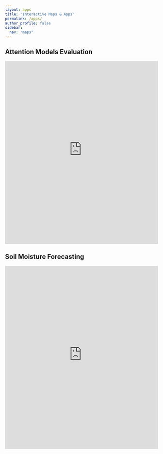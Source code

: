 ```yaml
---
layout: apps
title: "Interactive Maps & Apps"
permalink: /apps/
author_profile: false
sidebar:
  nav: "maps"
---
```


<div class="map-container">
  <div id="attention-models" class="map-item active">
    <h2>Attention Models Evaluation</h2>
    <iframe 
      src="https://attention-lstm-difference-11f95e692628.herokuapp.com/" 
      width="100%" height="600" frameborder="0">
    </iframe>
  </div>

  <div id="soil-moisture" class="map-item">
    <h2>Soil Moisture Forecasting</h2>
    <iframe 
      src="https://visualization-locust-60beda3f7a5c.herokuapp.com/" 
      width="100%" height="600" frameborder="0">
    </iframe>
  </div>
</div>